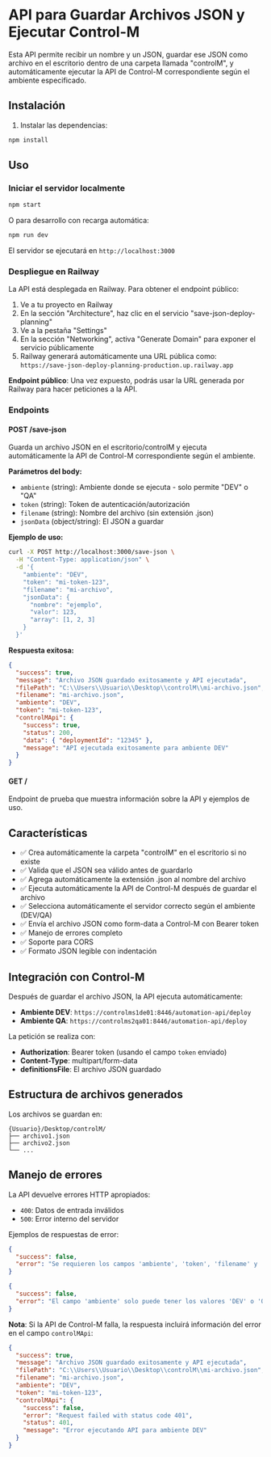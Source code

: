 # API para Guardar Archivos JSON y Ejecutar Control-M

Esta API permite recibir un nombre y un JSON, guardar ese JSON como archivo en el escritorio dentro de una carpeta llamada "controlM", y automáticamente ejecutar la API de Control-M correspondiente según el ambiente especificado.

## Instalación

1. Instalar las dependencias:
```bash
npm install
```

## Uso

### Iniciar el servidor localmente

```bash
npm start
```

O para desarrollo con recarga automática:
```bash
npm run dev
```

El servidor se ejecutará en `http://localhost:3000`

### Despliegue en Railway

La API está desplegada en Railway. Para obtener el endpoint público:

1. Ve a tu proyecto en Railway
2. En la sección "Architecture", haz clic en el servicio "save-json-deploy-planning"
3. Ve a la pestaña "Settings"
4. En la sección "Networking", activa "Generate Domain" para exponer el servicio públicamente
5. Railway generará automáticamente una URL pública como: `https://save-json-deploy-planning-production.up.railway.app`

**Endpoint público**: Una vez expuesto, podrás usar la URL generada por Railway para hacer peticiones a la API.

### Endpoints

#### POST /save-json

Guarda un archivo JSON en el escritorio/controlM y ejecuta automáticamente la API de Control-M correspondiente según el ambiente.

**Parámetros del body:**
- `ambiente` (string): Ambiente donde se ejecuta - solo permite "DEV" o "QA"
- `token` (string): Token de autenticación/autorización
- `filename` (string): Nombre del archivo (sin extensión .json)
- `jsonData` (object/string): El JSON a guardar

**Ejemplo de uso:**

```bash
curl -X POST http://localhost:3000/save-json \
  -H "Content-Type: application/json" \
  -d '{
    "ambiente": "DEV",
    "token": "mi-token-123",
    "filename": "mi-archivo",
    "jsonData": {
      "nombre": "ejemplo",
      "valor": 123,
      "array": [1, 2, 3]
    }
  }'
```

**Respuesta exitosa:**
```json
{
  "success": true,
  "message": "Archivo JSON guardado exitosamente y API ejecutada",
  "filePath": "C:\\Users\\Usuario\\Desktop\\controlM\\mi-archivo.json",
  "filename": "mi-archivo.json",
  "ambiente": "DEV",
  "token": "mi-token-123",
  "controlMApi": {
    "success": true,
    "status": 200,
    "data": { "deploymentId": "12345" },
    "message": "API ejecutada exitosamente para ambiente DEV"
  }
}
```

#### GET /

Endpoint de prueba que muestra información sobre la API y ejemplos de uso.

## Características

- ✅ Crea automáticamente la carpeta "controlM" en el escritorio si no existe
- ✅ Valida que el JSON sea válido antes de guardarlo
- ✅ Agrega automáticamente la extensión .json al nombre del archivo
- ✅ Ejecuta automáticamente la API de Control-M después de guardar el archivo
- ✅ Selecciona automáticamente el servidor correcto según el ambiente (DEV/QA)
- ✅ Envía el archivo JSON como form-data a Control-M con Bearer token
- ✅ Manejo de errores completo
- ✅ Soporte para CORS
- ✅ Formato JSON legible con indentación

## Integración con Control-M

Después de guardar el archivo JSON, la API ejecuta automáticamente:

- **Ambiente DEV**: `https://controlms1de01:8446/automation-api/deploy`
- **Ambiente QA**: `https://controlms2qa01:8446/automation-api/deploy`

La petición se realiza con:
- **Authorization**: Bearer token (usando el campo `token` enviado)
- **Content-Type**: multipart/form-data
- **definitionsFile**: El archivo JSON guardado

## Estructura de archivos generados

Los archivos se guardan en:
```
{Usuario}/Desktop/controlM/
├── archivo1.json
├── archivo2.json
└── ...
```

## Manejo de errores

La API devuelve errores HTTP apropiados:

- `400`: Datos de entrada inválidos
- `500`: Error interno del servidor

Ejemplos de respuestas de error:
```json
{
  "success": false,
  "error": "Se requieren los campos 'ambiente', 'token', 'filename' y 'jsonData'"
}
```

```json
{
  "success": false,
  "error": "El campo 'ambiente' solo puede tener los valores 'DEV' o 'QA'"
}
```

**Nota**: Si la API de Control-M falla, la respuesta incluirá información del error en el campo `controlMApi`:

```json
{
  "success": true,
  "message": "Archivo JSON guardado exitosamente y API ejecutada",
  "filePath": "C:\\Users\\Usuario\\Desktop\\controlM\\mi-archivo.json",
  "filename": "mi-archivo.json",
  "ambiente": "DEV",
  "token": "mi-token-123",
  "controlMApi": {
    "success": false,
    "error": "Request failed with status code 401",
    "status": 401,
    "message": "Error ejecutando API para ambiente DEV"
  }
}
```
